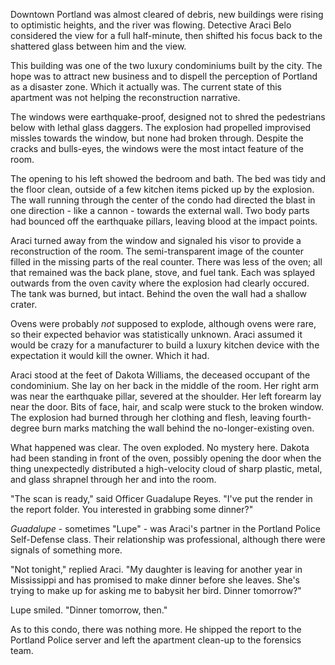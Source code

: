 Downtown Portland was almost cleared of debris, new buildings were rising to optimistic heights, and the river was flowing. Detective Araci Belo considered the view for a full half-minute, then shifted his focus back to the shattered glass between him and the view.

This building was one of the two luxury condominiums built by the city. The hope was to attract new business and to dispell the perception of Portland as a disaster zone. Which it actually was. The current state of this apartment was not helping the reconstruction narrative.

The windows were earthquake-proof, designed not to shred the pedestrians below with lethal glass daggers. The explosion had propelled improvised missles towards the window, but none had broken through. Despite the cracks and bulls-eyes, the windows were the most intact feature of the room.

The opening to his left showed the bedroom and bath. The bed was tidy and the floor clean, outside of a few kitchen items picked up by the explosion. The wall running through the center of the condo had directed the blast in one direction - like a cannon - towards the external wall. Two body parts had bounced off the earthquake pillars, leaving blood at the impact points.

Araci turned away from the window and signaled his visor to provide a reconstruction of the room. The semi-transparent image of the counter filled in the missing parts of the real counter. There was less of the oven; all that remained was the back plane, stove, and fuel tank. Each was splayed outwards from the oven cavity where the explosion had clearly occured. The tank was burned, but intact. Behind the oven the wall had a shallow crater. 

Ovens were probably *not* supposed to explode, although ovens were rare, so their expected behavior was statistically unknown. Araci assumed it would be crazy for a manufacturer to build a luxury kitchen device with the expectation it would kill the owner. Which it had.

Araci stood at the feet of Dakota Williams, the deceased occupant of the condominium. She lay on her back in the middle of the room. Her right arm was near the earthquake pillar, severed at the shoulder. Her left forearm lay near the door. Bits of face, hair, and scalp were stuck to the broken window. The explosion had burned through her clothing and flesh, leaving fourth-degree burn marks matching the wall behind the no-longer-existing oven.

What happened was clear. The oven exploded. No mystery here. Dakota had been standing in front of the oven, possibly opening the door when the thing unexpectedly distributed a high-velocity cloud of sharp plastic, metal, and glass shrapnel through her and into the room.

"The scan is ready," said Officer Guadalupe Reyes. "I've put the render in the report folder. You interested in grabbing some dinner?" 

*Guadalupe* - sometimes "Lupe" - was Araci's partner in the Portland Police Self-Defense class. Their relationship was professional, although there were signals of something more. 

"Not tonight," replied Araci. "My daughter is leaving for another year in Mississippi and has promised to make dinner before she leaves. She's trying to make up for asking me to babysit her bird. Dinner tomorrow?"

Lupe smiled. "Dinner tomorrow, then."

As to this condo, there was nothing more. He shipped the report to the Portland Police server and left the apartment clean-up to the forensics team.

